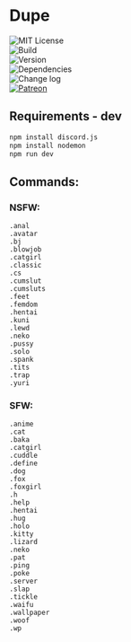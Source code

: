 # Dupe  
  
![MIT License](https://moyshik7.github.io/dis/license.svg)  
![Build](https://moyshik7.github.io/dis/build.svg)  
![Version](https://moyshik7.github.io/dis/version.svg)  
![Dependencies](https://moyshik7.github.io/dis/dependency.svg)  
![Change log](https://moyshik7.github.io/dis/changelog.svg)  
[![Patreon](https://moyshik7.github.io/dis/patreon.svg)](https://www.patreon.com/plubin)  
  
## Requirements - dev  
  
```bash
npm install discord.js
npm install nodemon
npm run dev
```
  
## Commands:  
  
### NSFW:  
  
`.anal`  
`.avatar`  
`.bj`  
`.blowjob`  
`.catgirl`  
`.classic`  
`.cs`  
`.cumslut`  
`.cumsluts`  
`.feet`  
`.femdom`  
`.hentai`  
`.kuni`  
`.lewd`  
`.neko`  
`.pussy`  
`.solo`  
`.spank`  
`.tits`  
`.trap`  
`.yuri`  
  
### SFW:  
  
`.anime`  
`.cat`  
`.baka`  
`.catgirl`  
`.cuddle`  
`.define`  
`.dog`  
`.fox`  
`.foxgirl`  
`.h`  
`.help`  
`.hentai`  
`.hug`  
`.holo`  
`.kitty`  
`.lizard`  
`.neko`  
`.pat`  
`.ping`  
`.poke`  
`.server`  
`.slap`  
`.tickle`  
`.waifu`  
`.wallpaper`  
`.woof`  
`.wp`  
  